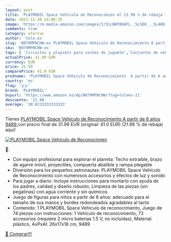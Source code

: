 ```yaml
---
layout: post
title: 'PLAYMOBIL Space Vehículo de Reconocimien al 21.98 % de rebaja'
date: 2021-11-30 14:00:35
image: 'https://m.media-amazon.com/images/I/51cBWT0b8FL._SL500_._SL400_.jpg'
comments: true
category: ofertas
author: 'tole.es'
slug: 'B079MPNCHW-es PLAYMOBIL Space Vehículo de Reconocimiento A partir de 6...'
sku: 'B079MPNCHW-es'
tags: [ 'Circuitos y playsets para coches de juguete','Conjuntos de vehículos de motor para niños','Juguetes','Juguetes y juegos','Vehículos de juguete para niños','playmobil', ]
actualPrice: 31.99 EUR
currency: EUR
price: 31.99
comparePrice: 41.0 EUR
prodname: 'PLAYMOBIL Space Vehículo de Reconocimiento  A partir de 6 años  9489 '
country: 'es'
flag: '🇪🇸'
brand: 'PLAYMOBIL'
buyurl: 'https://www.amazon.es/dp/B079MPNCHW/?tag=tolees-21'
descuento: '21.98'
average: '30.8233333333333'
---
```


Tienes [PLAYMOBIL Space Vehículo de Reconocimiento  A partir de 6 años  9489 ](https://www.amazon.es/dp/B079MPNCHW/?tag=tolees-21) con precio final de  31.99 EUR (original: 41.0 EUR) (21.98 %  de rebaja) aqui!

[![PLAYMOBIL Space Vehículo de Reconocimien](https://m.media-amazon.com/images/I/51cBWT0b8FL._SL500_._SL400_.jpg)](https://www.amazon.es/dp/B079MPNCHW/?tag=tolees-21)

🔎:

- Con equipo profesional para explorar el planeta: Techo extraíble, brazo de agarre móvil, proyectiles, compuerta abatible y rampa plegable
- Diversión para los pequeños astronautas: PLAYMOBIL Space Vehículo de Reconocimiento con numerosos accesorios y efectos de luz y sonido
- Para jugar a diario: Incluye instrucciones para montarlo con ayuda de los padres, calidad y diseño robusto, Limpieza de las piezas (sin pegatinas) con agua corriente y sin químicos
- Juego de figuras para niños a partir de 6 años: adecuado para el tamaño de sus manos y bordes redondeados agradables al tacto
- Contenido: 1 PLAYMOBIL Space Vehículo de reconocimiento, Juego de 74 piezas con instrucciones: 1 Vehículo de reconocimiento, 73 accesorios (requiere 2 micro baterías 1.5 V, no incluidas), Material: plástico, AxPxAl: 26x17x18 cm, 9489

[🛒 Comprar!!!](https://www.amazon.es/dp/B079MPNCHW/?tag=tolees-21)
